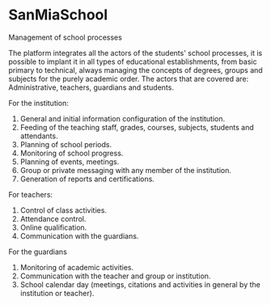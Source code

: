 # SanMiaSchool
Management of school processes

The platform integrates all the actors of the students' school processes, it is possible to implant it in all types of educational establishments, from basic primary to technical, always managing the concepts of degrees, groups and subjects for the purely academic order.
The actors that are covered are: Administrative, teachers, guardians and students.

For the institution:
1. General and initial information configuration of the institution.
2. Feeding of the teaching staff, grades, courses, subjects, students and attendants.
3. Planning of school periods.
4. Monitoring of school progress.
5. Planning of events, meetings.
6. Group or private messaging with any member of the institution.
7. Generation of reports and certifications.

For teachers:
1. Control of class activities.
2. Attendance control.
3. Online qualification.
4. Communication with the guardians.

For the guardians
1. Monitoring of academic activities.
2. Communication with the teacher and group or institution.
3. School calendar day (meetings, citations and activities in general by the institution or teacher).
